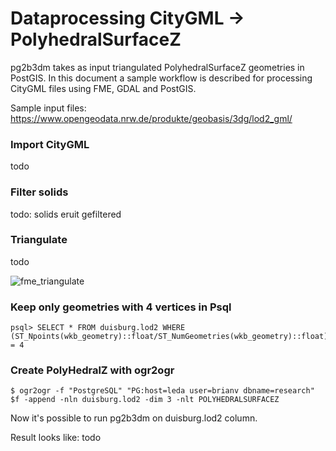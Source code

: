 # Dataprocessing CityGML -> PolyhedralSurfaceZ

pg2b3dm takes as input triangulated PolyhedralSurfaceZ geometries in PostGIS. In this document a sample 
workflow is described for processing CityGML files using FME, GDAL and PostGIS.

Sample input files: https://www.opengeodata.nrw.de/produkte/geobasis/3dg/lod2_gml/

### Import CityGML

todo

### Filter solids

todo: solids eruit gefiltered

### Triangulate

todo

![fme_triangulate](https://user-images.githubusercontent.com/538812/77904859-8c670500-7285-11ea-8982-69ac0db5b630.png)

### Keep only geometries with 4 vertices in Psql

```
psql> SELECT * FROM duisburg.lod2 WHERE (ST_Npoints(wkb_geometry)::float/ST_NumGeometries(wkb_geometry)::float) = 4
```

### Create PolyHedralZ with ogr2ogr

```
$ ogr2ogr -f "PostgreSQL" "PG:host=leda user=brianv dbname=research" $f -append -nln duisburg.lod2 -dim 3 -nlt POLYHEDRALSURFACEZ
```

Now it's possible to run pg2b3dm on duisburg.lod2 column.

Result looks like: todo


